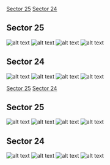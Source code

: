 [Sector 25](#sector25)
[Sector 24](#sector24)

<a name = "sector25"></a>
## Sector 25
![alt text](/tt/HAT-P-02_Sector_25/HAT-P-02_Sector_25_a_TimeSeries.png)
![alt text](/tt/HAT-P-02_Sector_25/HAT-P-02_Sector_25_b_FoldedLightCurve.png)
![alt text](/tt/HAT-P-02_Sector_25/HAT-P-02_Sector_25_b_IndividualTransitsWithFit.png)
![alt text](/tt/HAT-P-02_Sector_25/HAT-P-02_Sector_25_c_TimingResiduals.png)

<a name = "sector24"></a>
## Sector 24
![alt text](/tt/HAT-P-02_Sector_24/HAT-P-02_Sector_24_a_TimeSeries.png)
![alt text](/tt/HAT-P-02_Sector_24/HAT-P-02_Sector_24_b_FoldedLightCurve.png)
![alt text](/tt/HAT-P-02_Sector_24/HAT-P-02_Sector_24_b_IndividualTransitsWithFit.png)
![alt text](/tt/HAT-P-02_Sector_24/HAT-P-02_Sector_24_c_TimingResiduals.png)

[Sector 25](#sector25)
[Sector 24](#sector24)

<a name = "sector25"></a>
## Sector 25
![alt text](/tt/HAT-P-02_Sector_25/HAT-P-02_Sector_25_a_TimeSeries.png)
![alt text](/tt/HAT-P-02_Sector_25/HAT-P-02_Sector_25_b_FoldedLightCurve.png)
![alt text](/tt/HAT-P-02_Sector_25/HAT-P-02_Sector_25_b_IndividualTransitsWithFit.png)
![alt text](/tt/HAT-P-02_Sector_25/HAT-P-02_Sector_25_c_TimingResiduals.png)

<a name = "sector24"></a>
## Sector 24
![alt text](/tt/HAT-P-02_Sector_24/HAT-P-02_Sector_24_a_TimeSeries.png)
![alt text](/tt/HAT-P-02_Sector_24/HAT-P-02_Sector_24_b_FoldedLightCurve.png)
![alt text](/tt/HAT-P-02_Sector_24/HAT-P-02_Sector_24_b_IndividualTransitsWithFit.png)
![alt text](/tt/HAT-P-02_Sector_24/HAT-P-02_Sector_24_c_TimingResiduals.png)

